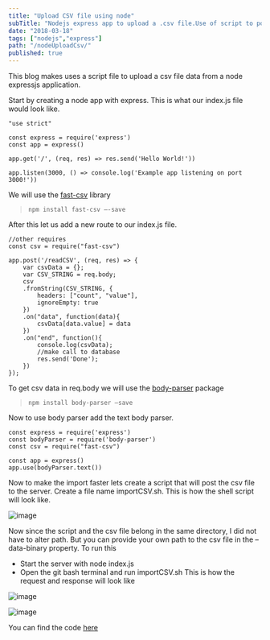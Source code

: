 ```yaml
---
title: "Upload CSV file using node"
subTitle: "Nodejs express app to upload a .csv file.Use of script to post the file"
date: "2018-03-18"
tags: ["nodejs","express"]
path: "/nodeUploadCsv/"
published: true
---
```


This blog makes uses a script file to upload a csv file data from a node expressjs application.

Start by creating a node app with express. This is what our index.js file would look like.

```
"use strict"

const express = require('express')
const app = express()

app.get('/', (req, res) => res.send('Hello World!'))

app.listen(3000, () => console.log('Example app listening on port 3000!'))
```

We will use the [fast-csv](http://c2fo.github.io/fast-csv) library
>```npm install fast-csv –-save```

After this let us add a new route to our index.js file.

```
//other requires
const csv = require("fast-csv")

app.post('/readCSV', (req, res) => {
    var csvData = {};
    var CSV_STRING = req.body;
    csv
    .fromString(CSV_STRING, {
        headers: ["count", "value"],
        ignoreEmpty: true
    })
    .on("data", function(data){
        csvData[data.value] = data
    })
    .on("end", function(){
        console.log(csvData);
        //make call to database
        res.send('Done');
    })
});
```
 

To get csv data in req.body we will use the [body-parser](https://github.com/expressjs/body-parser) package 

> ```npm install body-parser –save```

Now to use body parser add the text body parser.

```
const express = require('express')
const bodyParser = require('body-parser')
const csv = require("fast-csv")

const app = express()
app.use(bodyParser.text())  

```
 
Now to make the import faster lets create a script that will post the csv file to the server. Create a file name importCSV.sh. This is how the shell script will look like.

![image](https://user-images.githubusercontent.com/17777371/38450796-a74a445a-3a41-11e8-8246-53e233b95efd.png)

 
Now since the script and the csv file belong in the same directory, I did not have to alter path. But you can provide your own path to the csv file in the –data-binary property.
To run this
-	Start the server with node index.js
-	Open the git bash terminal and run importCSV.sh
This is how the request and response will look like

![image](https://user-images.githubusercontent.com/17777371/38450798-bc461014-3a41-11e8-9bf5-4368dee9fb5c.png)

![image](https://user-images.githubusercontent.com/17777371/38450810-d6f90f7e-3a41-11e8-8dcd-3d6bb10f832d.png)

You can find the code [here](https://github.com/dhruv004/nodeUploadCsv)